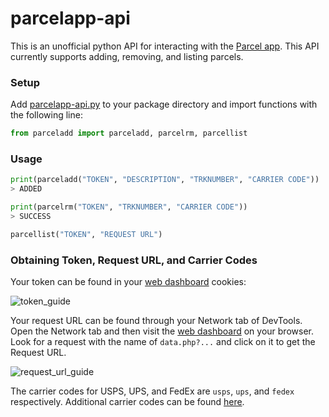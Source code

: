 # parcelapp-api

This is an unofficial python API for interacting with the [Parcel app](https://parcelapp.net/). This API currently supports adding, removing, and listing parcels.

### Setup

Add [parcelapp-api.py](https://raw.githubusercontent.com/rynlu/parcelapp-api/main/parcelapp-api.py) to your package directory and import functions with the following line:

```python
from parceladd import parceladd, parcelrm, parcellist
```

### Usage

```python
print(parceladd("TOKEN", "DESCRIPTION", "TRKNUMBER", "CARRIER CODE"))
> ADDED
```

```python
print(parcelrm("TOKEN", "TRKNUMBER", "CARRIER CODE"))
> SUCCESS
```

```python
parcellist("TOKEN", "REQUEST URL")
```

### Obtaining Token, Request URL, and Carrier Codes 
Your token can be found in your [web dashboard](https://web.parcelapp.net/) cookies:

![token_guide](https://cdn.discordapp.com/attachments/480736870540771329/790386685787504690/unknown.png)

Your request URL can be found through your Network tab of DevTools. Open the Network tab and then visit the [web dashboard](https://web.parcelapp.net/) on your browser. Look for a request with the name of `data.php?...` and click on it to get the Request URL. 

![request_url_guide](https://media.discordapp.net/attachments/480736870540771329/792790619817771038/unknown.png)

The carrier codes for USPS, UPS, and FedEx are `usps`, `ups`, and `fedex` respectively. Additional carrier codes can be found [here](https://ryanlau.dev/carriercodes).